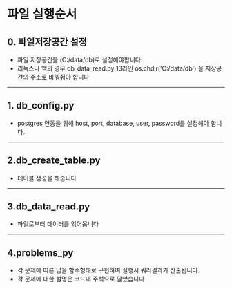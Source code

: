 
# 파일 실행순서 

## 0. 파일저장공간 설정 
- 파일 저장공간을 (C:/data/db)로 설정해야합니다. 
- 리눅스나 맥의 경우 db_data_read.py 13라인 os.chdir('C:/data/db') 을 저장공간의 주소로 바꿔줘야 합니다
--- 
## 1. db_config.py
 - postgres 연동을 위해 host, port, database, user, password를 설정해야 합니다. 
--- 
## 2.db_create_table.py
 - 테이블 생성을 해줍니다 
--- 
## 3.db_data_read.py
 - 파일로부터 데이터를 읽어옵니다
---
## 4.problems_py
 - 각 문제에 따른 답을 함수형태로 구현하여 실행시 쿼리결과가 산출됩니다. 
 - 각 문제에 대한 설명은 코드내 주석으로 달았습니다

